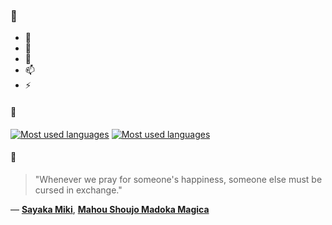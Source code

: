 ### 👋

- 🔭
- 🌱
- 💬
- 📫
- ⚡

#### 🧏

[![Most used languages](https://github-readme-stats-aynah.vercel.app/api/top-langs/?username=aynh&theme=solarized-dark&langs_count=6&layout=compact&hide_title=true)](https://github.com/anuraghazra/github-readme-stats#gh-dark-mode-only)
[![Most used languages](https://github-readme-stats-aynah.vercel.app/api/top-langs/?username=aynh&theme=solarized-light&langs_count=6&layout=compact&hide_title=true)](https://github.com/anuraghazra/github-readme-stats#gh-light-mode-only)

#### 💬

> "Whenever we pray for someone's happiness, someone else must be cursed in exchange."

&mdash; [**Sayaka Miki**](https://myanimelist.net/character.php?q=Sayaka%20Miki&cat=character), [**Mahou Shoujo Madoka Magica**](https://myanimelist.net/search/all?q=Mahou%20Shoujo%20Madoka%20Magica&cat=all)
